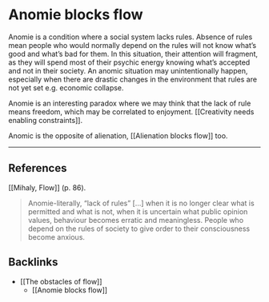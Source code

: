 # Anomie blocks flow
Anomie is a condition where a social system lacks rules. Absence of rules mean people who would normally depend on the rules will not know what’s good and what’s bad for them. In this situation, their attention will fragment, as they will spend most of their psychic energy knowing what’s accepted and not in their society. An anomic situation may unintentionally happen, especially when there are drastic changes in the environment that rules are not yet set e.g. economic collapse.

Anomie is an interesting paradox where we may think that the lack of rule means freedom, which may be correlated to enjoyment. [[Creativity needs enabling constraints]].

Anomic is the opposite of alienation, [[Alienation blocks flow]] too.

---
## References
[[Mihaly, Flow]] (p. 86).
> Anomie-literally, “lack of rules” […] when it is no longer clear what is permitted and what is not, when it is uncertain what public opinion values, behaviour becomes erratic and meaningless. People who depend on the rules of society to give order to their consciousness become anxious.

## Backlinks
* [[The obstacles of flow]]
	* [[Anomie blocks flow]]

<!-- #evergreen #flow -->

<!-- {BearID:E6F8DB87-7ED9-458F-8C79-3FC2BB54C5D7-562-00001025393359EC} -->
